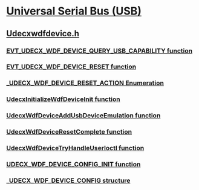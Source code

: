 # [Universal Serial Bus (USB)](../_usbref/index.md)
## [Udecxwdfdevice.h](index.md)
### [EVT_UDECX_WDF_DEVICE_QUERY_USB_CAPABILITY function](../udecxwdfdevice/nc-udecxwdfdevice-evt_udecx_wdf_device_query_usb_capability.md)
### [EVT_UDECX_WDF_DEVICE_RESET function](../udecxwdfdevice/nc-udecxwdfdevice-evt_udecx_wdf_device_reset.md)
### [_UDECX_WDF_DEVICE_RESET_ACTION Enumeration](../udecxwdfdevice/ne-udecxwdfdevice-_udecx_wdf_device_reset_action.md)
### [UdecxInitializeWdfDeviceInit function](../udecxwdfdevice/nf-udecxwdfdevice-udecxinitializewdfdeviceinit.md)
### [UdecxWdfDeviceAddUsbDeviceEmulation function](../udecxwdfdevice/nf-udecxwdfdevice-udecxwdfdeviceaddusbdeviceemulation.md)
### [UdecxWdfDeviceResetComplete function](../udecxwdfdevice/nf-udecxwdfdevice-udecxwdfdeviceresetcomplete.md)
### [UdecxWdfDeviceTryHandleUserIoctl function](../udecxwdfdevice/nf-udecxwdfdevice-udecxwdfdevicetryhandleuserioctl.md)
### [UDECX_WDF_DEVICE_CONFIG_INIT function](../udecxwdfdevice/nf-udecxwdfdevice-udecx_wdf_device_config_init.md)
### [_UDECX_WDF_DEVICE_CONFIG structure](../udecxwdfdevice/ns-udecxwdfdevice-_udecx_wdf_device_config.md)
